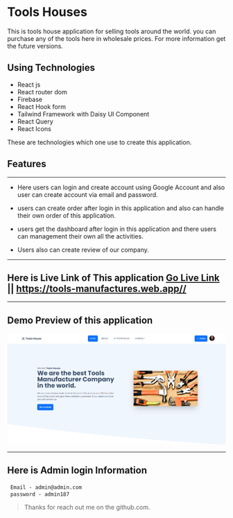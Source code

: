 # Tools Houses

This is tools house application for selling tools around the world. you can purchase any of the tools here in wholesale prices. For more information get the future versions.

## Using Technologies

- React js
- React router dom
- Firebase
- React Hook form
- Tailwind Framework with Daisy UI Component
- React Query
- React Icons

These are technologies which one use to create this application.

## Features

---

- Here users can login and create account using Google Account and also user can create account via email and password.
- users can create order after login in this application and also can handle their own order of this application.
- users get the dashboard after login in this application and there users can management their own all the activities.

- Users also can create review of our company.

---

## Here is Live Link of This application [Go Live Link](https://tools-manufactures.web.app/) || <https://tools-manufactures.web.app//>

---

## Demo Preview of this application

![imageScreenshot](./preview.png)

---

## Here is Admin login Information

```
 Email - admin@admin.com
 password - admin187
```

> Thanks for reach out me on the github.com.
